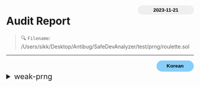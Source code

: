 <button class='date-button'>2023-11-21</button>

# Audit Report

> 🔍 `Filename`: /Users/sikk/Desktop/Antibug/SafeDevAnalyzer/test/prng/roulette.sol
---

[<button class='styled-button'>Korean</button>](roulette_kr.md)
<br />


<style>
    .date-button{
        color:black;
        border:none;
        font-weight: bold;
        background-color: sand;
        width: 150px;
        height: 25px;
        float: right;
        border-radius: 20px;
    }
    .styled-button{
        color: black;
        border: none;
        font-weight: bold;
        background-color: lightskyblue;
        width: 100px;
        height: 30px;
        float: right;
        border-radius: 20px;
    }
    .styled-button:hover{
        color: black;
        border: none;
        font-weight: bold;
        background-color: pink;
        width: 100px;
        height: 30px;
        float: right;
        cursor: pointer;
    }
</style>

               
<details>
<summary style='font-size: 20px;'>weak-prng</summary>
<div markdown='1'>

## Detect Results

| Detector | Impact | Confidence | Info |
|:---:|:---:|:---:|:---:|
| weak-prng | <span style='color:lightcoral'> High </span> | <span style='color:olivedrab'> Medium </span> | GuessTheRandomNumber.guess(uint256) (test/prng/roulette.sol#6-15) uses a weak PRNG: "_guess == answer (test/prng/roulette.sol#11)" 
 |||


## Vulnerabiltiy in code:

```solidity
line 6:     function guess(uint _guess) public {

```
 ---

 ```solidity
line 11:         if (_guess == answer) {

```
 ---

 
<details>

<summary style='font-size: 18px; color:pink;'> 💡 Background </summary><br />

- Randomness in blockchain can be categorized into two types: pseudo-randomness and true randomness.
    - Pseudo-randomness is generated by deterministic algorithms, and if you know the initial seed value, it can be predicted. 
    - True randomness relies on entropy sources and generates random values that are unpredictable.

- Nodes in a blockchain network can generate pseudo-randomness using various algorithms, and this randomness is used in scenarios such as selecting lottery winners, distributing rewards, determining the rarity of NFT token items in games, and distributing loot.
- However, blockchain ensures that all nodes in the network reach the same conclusion, so if the same input is provided, the output of a contract will always be the same.   
    
</details>

<br />

## Description:


In blockchain, it is not possible to generate true randomness. 
The absence of true randomness means that the results of random number generation can be predicted, allowing for manipulation.

True randomness relies on unpredictable external factors such as atmospheric noise or user actions, but smart contracts do not have direct access to such factors, making it impossible to generate true randomness. 
This limitation is particularly important when smart contracts are used for security mechanisms like private key generation, as attackers could potentially predict the private keys and gain unauthorized access to accounts or funds.
There are two main methods for generating random numbers in blockchain:

1. Using Randomness from the Blockchain Network Nodes:

   Blockchain networks provide certain variables in each block, such as `block.basefee(uint)`, `block.chainid(uint)`, `block.coinbase()`, `block.difficulty(uint)`, `block.gaslimit(uint)`, `block.number(uint)`, `block.timestamp(uint)`, and `blockhash(uint)`. 
   Among these, `block.difficulty`, `blockhash`, `block.number`, and `block.timestamp` are commonly used for random number generation.
   
   https://docs.soliditylang.org/en/latest/units-and-global-variables.html#block-and-transaction-properties:~:text=use%20utility%20functions.-,Block%20and%20Transaction%20Properties,%EF%83%81,-blockhash(uint%20blockNumber
   
   Randomness generated based on block data can limit the ability of typical users to predict the random numbers, but malicious miners can potentially manipulate block data to influence the generated randomness. 
   Block data remains the same for a given block, meaning that generating randomness from the same block will always produce the same result.

2. Using External Random Number Generators:

   Blockchain oracles can be used to generate random number seeds, and off-chain data can be obtained on-chain using on-chain oracles. 
   External randomness sources, such as API data, can be fetched and used to influence contract behavior. 
   This can increase unpredictability compared to generating randomness using blockchain variables, but it may introduce trust issues related to the oracle's reliability.
    

## Recommendation:


- It is advisable not to use `block.hash` and `block.timestamp` as sources for random number generation.
- Utilizing a `Commit-Reveal Scheme,` where participants commit values in advance and all commits are submitted before the actual values are revealed, is a good approach for generating randomness.
- Using decentralized solutions like `Chainlink VRF (Verifiable Random Function)` that leverage multiple inputs to generate random numbers is recommended.
- Employing hardware random number generators (RNG) to produce unpredictable, truly random values is a secure choice, making it difficult for attackers to predict the outcome.    
    
    

## Exploit scenario:


``` solidity
contract GuessTheRandomNumber {
    constructor() payable {}
    function guess(uint _guess) public {
        uint answer = uint(
            keccak256(abi.encodePacked(blockhash(block.number - 1), block.timestamp))
        );
 
        if (_guess == answer) {
            (bool sent, ) = msg.sender.call{value: 1 ether}("");
            require(sent, "Failed to send Ether");
        }
    }
 }
```
 
- If you are generating random numbers by combining the `blockhash` and `block.timestamp` of the previous block as a seed, this is used in a contract where users can guess a number, and if their guess matches the generated number, they win `1 ether`. 
- While it may seem like randomness has been introduced, it's important to note that it can still be manipulated. 

``` solidity
contract Attack {
    receive() external payable {}

    unction attack(GuessTheRandomNumber guessTheRandomNumber) public {
        uint answer = uint(
            keccak256(abi.encodePacked(blockhash(block.number - 1), block.timestamp))
        );
 
        guessTheRandomNumber.guess(answer);
    }
 
    function getBalance() public view returns (uint) {
        return address(this).balance;
    }
 }
```    

- The attacker deploys the `Attack` contract by providing the address of the `GuessTheRandomNumber` contract. 
- In the `attack` function, the attacker replicates the guessing logic of the `GuessTheRandomNumber` contract, using the same method of combining the `blockhash` and `block.timestamp` of the previous block as a seed to generate random numbers.

- Since the `GuessTheRandomNumber` contract's `guess` function is executed in the same block, the values of `block.number` and `block.timestamp` remain unchanged within that block. 
- This allows the attacker to generate the same random number and, as a result, claim the `1 ether` prize.


## Real World Examples:


1. `SmartBillions ICO (2017)`: SmartBillions was an Ethereum-based lottery platform where an attacker was able to manipulate the lottery game's results to claim prizes fraudulently.
    https://etherscan.io/address/0x5ace17f87c7391e5792a7683069a8025b83bbd85
    https://www.reddit.com/r/ethereum/comments/74d3dc/smartbillions_lottery_contract_just_got_hacked/   
     
2. `Fomo3D (2018)`: Fomo3D was an Ethereum smart contract-based game where an attacker could manipulate the game's outcome to dishonestly win prizes.
    https://etherscan.io/address/0xa62142888aba8370742be823c1782d17a0389da1
    https://medium.com/@zhongqiangc/randomness-in-smart-contracts-is-predictable-and-vulnerable-fomo3d-part-1-4d500c628191
    

## Reference:


- https://www.slowmist.com/articles/solidity-security/Common-Vulnerabilities-in-Solidity-Randomness.html
- https://medium.com/@solidity101/100daysofsolidity-072-source-of-randomness-in-solidity-smart-contracts-ensuring-security-and-7af014bfac22
- https://dev.to/natachi/attack-vectors-in-solidity-09-bad-randomness-also-known-as-the-nothing-is-secret-attack-ca9
- https://medium.com/rektify-ai/bad-randomness-in-solidity-8b0e4a393858
    

</details>

